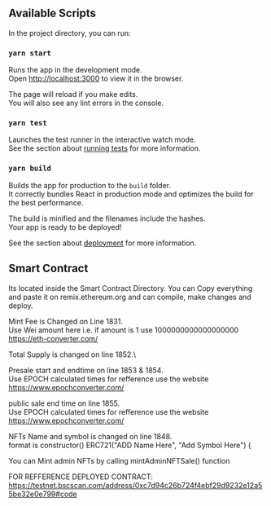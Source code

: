 
## Available Scripts

In the project directory, you can run:

### `yarn start`

Runs the app in the development mode.\
Open [http://localhost:3000](http://localhost:3000) to view it in the browser.

The page will reload if you make edits.\
You will also see any lint errors in the console.

### `yarn test`

Launches the test runner in the interactive watch mode.\
See the section about [running tests](https://facebook.github.io/create-react-app/docs/running-tests) for more information.

### `yarn build`

Builds the app for production to the `build` folder.\
It correctly bundles React in production mode and optimizes the build for the best performance.

The build is minified and the filenames include the hashes.\
Your app is ready to be deployed!

See the section about [deployment](https://facebook.github.io/create-react-app/docs/deployment) for more information.



## Smart Contract

Its located inside the Smart Contract Directory.
You can Copy everything and paste it on remix.ethereum.org and can compile, make changes and deploy.

Mint Fee is Changed on Line 1831.\
Use Wei amount here i.e. if amount is 1 use 1000000000000000000
https://eth-converter.com/

Total Supply is changed on line 1852.\

Presale start and endtime on line 1853 & 1854.\
Use EPOCH calculated times for refference use the website
https://www.epochconverter.com/

public sale end time on line 1855.\
Use EPOCH calculated times for refference use the website
https://www.epochconverter.com/

NFTs Name and symbol is changed on line 1848.\
format is constructor() ERC721("ADD Name Here", "Add Symbol Here") {

You can Mint admin NFTs by calling mintAdminNFTSale() function

FOR REFFERENCE DEPLOYED CONTRACT: https://testnet.bscscan.com/address/0xc7d94c26b724f4ebf29d9232e12a55be32e0e799#code
